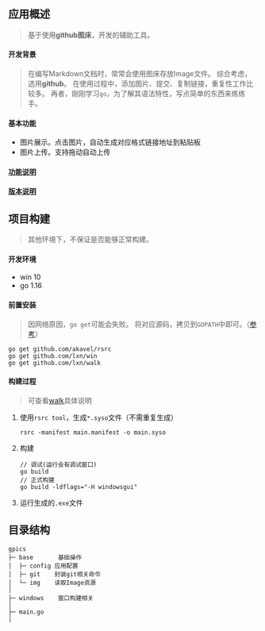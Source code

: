 
## 应用概述
> 基于使用**github图床**，开发的辅助工具。

#### 开发背景

> 在编写Markdown文档时，常常会使用图床存放Image文件。
> 综合考虑，选用**github**。
> 在使用过程中，添加图片、提交、复制链接，重复性工作比较多。
> 再者，刚刚学习`go`，为了解其语法特性，写点简单的东西来练练手。

#### 基本功能

- 图片展示。点击图片，自动生成对应格式链接地址到粘贴板
- 图片上传。支持拖动自动上传

#### [功能说明](FUNCTION.md)
#### [版本说明](VERSION.md)

## 项目构建
> 其他环境下，不保证是否能够正常构建。

#### 开发环境
- win 10
- go 1.16

#### 前置安装
> 因网络原因，`go get`可能会失败。
> 将对应源码，拷贝到`GOPATH`中即可。（[参考](https://github.com/scyking/my-notes/blob/master/%E5%BC%80%E5%8F%91%E8%AF%AD%E8%A8%80/go/go%20get%E5%A4%B1%E8%B4%A5%E9%97%AE%E9%A2%98.md)）

```
go get github.com/akavel/rsrc
go get github.com/lxn/win
go get github.com/lxn/walk
```

#### 构建过程
> 可查看[walk](https://github.com/lxn/walk)具体说明

1. 使用`rsrc tool`，生成`*.syso`文件（不需重复生成）
    ```
    rsrc -manifest main.manifest -o main.syso
    ```
1. 构建
    ```
    // 调试(运行会有调试窗口)
    go build
    // 正式构建
    go build -ldflags="-H windowsgui"
    ```
1. 运行生成的`.exe`文件

## 目录结构

```
gpics
├─ base       基础操作
│  ├─ config 应用配置
│  ├─ git    封装git相关命令
│  └─ img    读取Image资源
│ 
├─ windows    窗口构建相关
│ 
├─ main.go 
│  

```